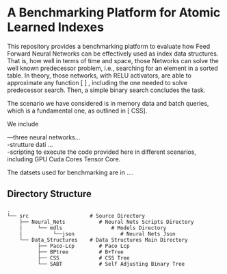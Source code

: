 # A Benchmarking Platform for Atomic Learned Indexes

This repository provides a benchmarking platform to evaluate how Feed Forward Neural Networks can be effectively used as index data structures. That is, how well in terms of time and space, those Networks can solve the well known predecessor problem, i.e., searching for an element in a sorted table. In theory, those networks, with RELU activators,  are able to approximate any function [ ] , including the one needed to solve predecessor search. Then, a simple binary search concludes the task.  
  
The scenario we have considered is in memory data and batch queries, which is a fundamental one, as outlined in [ CSS].  
  
We include  
  
—three neural networks…  
-strutture dati …  
-scripting to execute the code provided here in different scenarios, including GPU Cuda Cores Tensor Core.  
  
  
The datsets used for benchmarking are in ….   
  
## Directory Structure
    .
    └── src                    # Source Directory
        ├── Neural_Nets           # Neural Nets Scripts Directory
        |     └── mdls                # Models Directory   
        |          └──json               # Neural Nets Json
        └── Data_Structures    # Data Structures Main Directory
              ├── Paco-Lcp        # Paco Lcp
              ├── BPtree          # B+Tree
              ├── CSS             # CSS Tree
              └── SABT            # Self Adjusting Binary Tree
     


